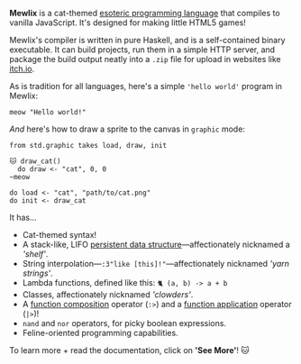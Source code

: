 **Mewlix** is a cat-themed [esoteric programming language][1] that compiles to vanilla JavaScript. It's designed for making little HTML5 games!

Mewlix's compiler is written in pure Haskell, and is a self-contained binary executable. It can build projects, run them in a simple HTTP server, and package the build output neatly into a `.zip` file for upload in websites like [itch.io][2].

As is tradition for all languages, here's a simple `'hello world'` program in Mewlix:

```mewlix
meow "Hello world!"
```

*And* here's how to draw a sprite to the canvas in `graphic` mode:

```mewlix
from std.graphic takes load, draw, init

🐱 draw_cat()
  do draw <- "cat", 0, 0
~meow

do load <- "cat", "path/to/cat.png"
do init <- draw_cat
```

It has...
 
- Cat-themed syntax!
- A stack-like, LIFO [persistent data structure][3]—affectionately nicknamed a *'shelf'*.
- String interpolation—`:3"like [this]!"`—affectionately nicknamed *'yarn strings'*.
- Lambda functions, defined like this: `🐈 (a, b) -> a + b`
- Classes, affectionately nicknamed *'clowders'*.
- A [function composition][4] operator (`:>`) and a [function application][5] operator (`|>`)!
- `nand` and `nor` operators, for picky boolean expressions.
- Feline-oriented programming capabilities.

To learn more + read the documentation, click on **'See More'**! 🐱

[1]: https://en.wikipedia.org/wiki/Esoteric_programming_language
[2]: https://itch.io/
[3]: https://en.wikipedia.org/wiki/Persistent_data_structure
[4]: https://kbmackenzie.xyz/projects/mewlix/language#function-composition-----
[5]: https://kbmackenzie.xyz/projects/mewlix/language#function-pipes-----
